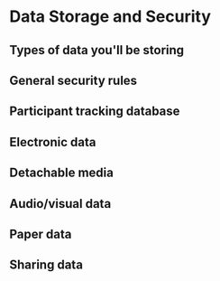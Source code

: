 # Data Storage and Security

## Types of data you'll be storing

## General security rules

## Participant tracking database

## Electronic data

## Detachable media

## Audio/visual data

## Paper data

## Sharing data
